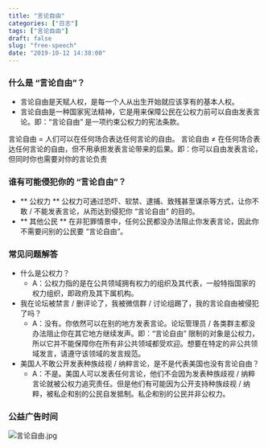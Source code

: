 ```yaml
---
title: "言论自由"
categories: ["日志"]
tags: ["言论自由"]
draft: false
slug: "free-speech"
date: "2019-10-12 14:38:00"
---
```


### 什么是 “言论自由”？
- 言论自由是天赋人权，是每一个人从出生开始就应该享有的基本人权。
- 言论自由是一种国家宪法精神，它是用来保障公民在公权力前可以自由发表言论。即：“言论自由” 是一项约束公权力的宪法条款。

言论自由 = 人们可以在任何场合表达任何言论的自由。
言论自由 ≠ 在任何场合表达任何言论的自由，但不用承担发表言论带来的后果。即：你可以自由发表言论，但同时你也需要对你的言论负责

### 谁有可能侵犯你的 “言论自由”？
- ** 公权力 ** 公权力可通过恐吓、软禁、逮捕、致残甚至谋杀等方式，让你不敢 / 不能发表言论，从而达到侵犯你 “言论自由” 的目的。
- ** 其他公民 ** 在非犯罪情景中，任何公民都没办法阻止你发表言论，因此你不需要问别的公民要 “言论自由”。

### 常见问题解答
- 什么是公权力？
    - A：公权力指的是在公共领域拥有权力的组织及其代表，一般特指国家的权力组织，即政府及其下属机构。
- 我在论坛被禁言 / 删评论了，我被微信群 / 讨论组踢了，我的言论自由被侵犯了吗？
    - A：没有。你依然可以在别的地方发表言论。论坛管理员 / 各类群主都没办法阻止你在其它地方继续发声。即：“言论自由” 限制的对象是公权力，所以它并不能保障你在所有非公共领域都受欢迎。想要在特定的非公共领域发言，请遵守该领域的发言规范。
- 美国人不敢公开发表种族歧视 / 纳粹言论，是不是代表美国也没有言论自由？
    - A：不是。美国人可以发表任何言论，他们不会因为发表种族歧视 / 纳粹言论就被公权力追究责任。但是他们有可能因为公开支持种族歧视 / 纳粹，被私企和别的公民自发抵制。私企和别的公民并非公权力。

### 公益广告时间
![言论自由.jpg](https://images.eallion.com/images/2019/10/1378019866.jpg!hugo.webp)

